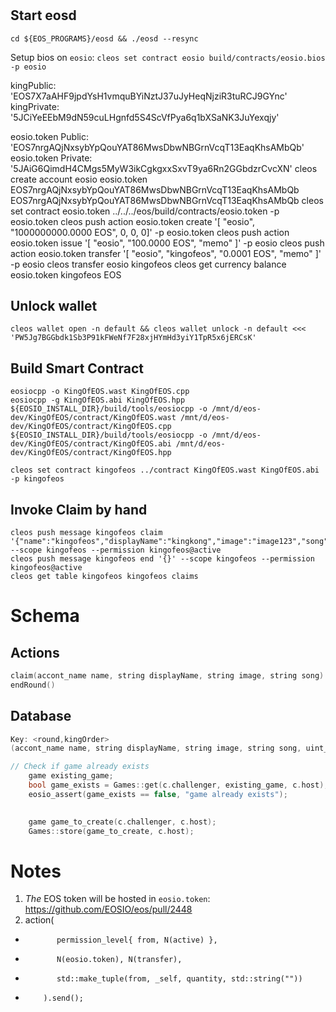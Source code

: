 #
## Start eosd
```
cd ${EOS_PROGRAMS}/eosd && ./eosd --resync
```

Setup bios on `eosio`:
`cleos set contract eosio build/contracts/eosio.bios -p eosio`

kingPublic: 'EOS7X7aAHF9jpdYsH1vmquBYiNztJ37uJyHeqNjziR3tuRCJ9GYnc'
kingPrivate: '5JCiYeEEbM9dN59cuLHgnfd5S4ScVfPya6q1bXSaNK3JuYexqjy'

eosio.token Public: 'EOS7nrgAQjNxsybYpQouYAT86MwsDbwNBGrnVcqT13EaqKhsAMbQb'
eosio.token Private: '5JAiG6QimdH4CMgs5MyW3ikCgkgxxSxvT9ya6Rn2GGbdzrCvcXN'
cleos create account eosio eosio.token  EOS7nrgAQjNxsybYpQouYAT86MwsDbwNBGrnVcqT13EaqKhsAMbQb EOS7nrgAQjNxsybYpQouYAT86MwsDbwNBGrnVcqT13EaqKhsAMbQb
cleos set contract eosio.token ../../../eos/build/contracts/eosio.token -p eosio.token
cleos push action eosio.token create '[ "eosio", "1000000000.0000 EOS", 0, 0, 0]' -p eosio.token
cleos push action eosio.token issue '[ "eosio", "100.0000 EOS", "memo" ]' -p eosio
cleos push action eosio.token transfer '[ "eosio", "kingofeos", "0.0001 EOS", "memo" ]' -p eosio
cleos transfer eosio kingofeos 
cleos get currency balance eosio.token kingofeos EOS

## Unlock wallet
```
cleos wallet open -n default && cleos wallet unlock -n default <<< 'PW5Jg7BGGbdk1Sb3P91kFWeNf7F28xjHYmHd3yiY1TpR5x6jERCsK'
```
## Build Smart Contract
```
eosiocpp -o KingOfEOS.wast KingOfEOS.cpp
eosiocpp -g KingOfEOS.abi KingOfEOS.hpp
${EOSIO_INSTALL_DIR}/build/tools/eosiocpp -o /mnt/d/eos-dev/KingOfEOS/contract/KingOfEOS.wast /mnt/d/eos-dev/KingOfEOS/contract/KingOfEOS.cpp
${EOSIO_INSTALL_DIR}/build/tools/eosiocpp -o /mnt/d/eos-dev/KingOfEOS/contract/KingOfEOS.abi /mnt/d/eos-dev/KingOfEOS/contract/KingOfEOS.hpp

cleos set contract kingofeos ../contract KingOfEOS.wast KingOfEOS.abi -p kingofeos
```


## Invoke Claim by hand
```
cleos push message kingofeos claim '{"name":"kingofeos","displayName":"kingkong","image":"image123","song":"song123"}' --scope kingofeos --permission kingofeos@active
cleos push message kingofeos end '{}' --scope kingofeos --permission kingofeos@active
cleos get table kingofeos kingofeos claims
```

# Schema
## Actions
```cpp
claim(accont_name name, string displayName, string image, string song) /* EOS price */
endRound()
```

## Database
```cpp
Key: <round,kingOrder>
(accont_name name, string displayName, string image, string song, uint_64t coronationBlockNumber)

// Check if game already exists
    game existing_game;
    bool game_exists = Games::get(c.challenger, existing_game, c.host);
    eosio_assert(game_exists == false, "game already exists");

    
    game game_to_create(c.challenger, c.host);
    Games::store(game_to_create, c.host);
```

# Notes
1. _The_ EOS token will be hosted in `eosio.token`: https://github.com/EOSIO/eos/pull/2448
1. action(
+            permission_level{ from, N(active) },
+            N(eosio.token), N(transfer),
+            std::make_tuple(from, _self, quantity, std::string(""))
+         ).send();